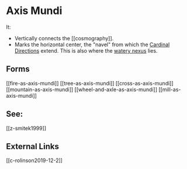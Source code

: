 # Axis Mundi
It:
-  Vertically connects the [[cosmography]].
-  Marks the horizontal center, the "navel" from which the [Cardinal Directions](cardinal-directions-maps) extend. This is also where the [watery nexus](nexus.md) lies.

## Forms
[[fire-as-axis-mundi]]
[[tree-as-axis-mundi]]
[[cross-as-axis-mundi]]
[[mountain-as-axis-mundi]]
[[wheel-and-axle-as-axis-mundi]]
[[mill-as-axis-mundi]]

## See:
[[z-smitek1999]] 

## External Links
[[c-rolinson2019-12-2]]